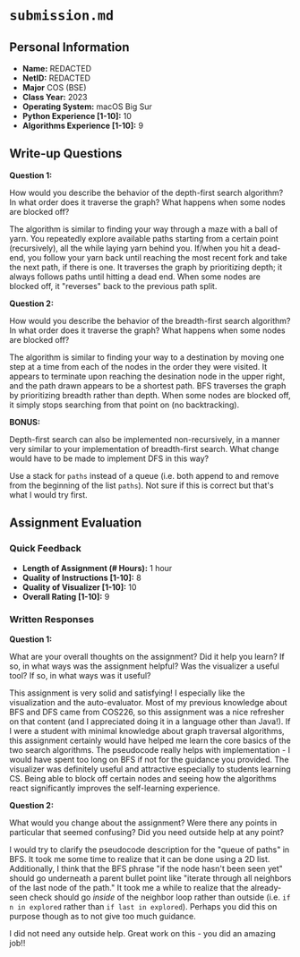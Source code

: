 # `submission.md`

## Personal Information

-   **Name:** REDACTED
-   **NetID:** REDACTED
-   **Major** COS (BSE)
-   **Class Year:** 2023
-   **Operating System:** macOS Big Sur
-   **Python Experience [1-10]:** 10
-   **Algorithms Experience [1-10]:** 9

## Write-up Questions

**Question 1:**

How would you describe the behavior of the depth-first search algorithm? In what order does it traverse the graph? What happens when some nodes are blocked off?

The algorithm is similar to finding your way through a maze with a ball of yarn. You repeatedly explore available paths starting from a certain point (recursively), all the while laying yarn behind you. If/when you hit a dead-end, you follow your yarn back until reaching the most recent fork and take the next path, if there is one. It traverses the graph by prioritizing depth; it always follows paths until hitting a dead end. When some nodes are blocked off, it "reverses" back to the previous path split.

**Question 2:**

How would you describe the behavior of the breadth-first search algorithm? In what order does it traverse the graph? What happens when some nodes are blocked off?

The algorithm is similar to finding your way to a destination by moving one step at a time from each of the nodes in the order they were visited. It appears to terminate upon reaching the desination node in the upper right, and the path drawn appears to be a shortest path. BFS traverses the graph by prioritizing breadth rather than depth. When some nodes are blocked off, it simply stops searching from that point on (no backtracking).

**BONUS:**

Depth-first search can also be implemented non-recursively, in a manner very similar to your implementation of breadth-first search. What change would have to be made to implement DFS in this way?

Use a stack for `paths` instead of a queue (i.e. both append to and remove from the beginning of the list `paths`). Not sure if this is correct but that's what I would try first.

## Assignment Evaluation

### Quick Feedback

-   **Length of Assignment (# Hours):** 1 hour
-   **Quality of Instructions [1-10]:** 8
-   **Quality of Visualizer [1-10]:** 10
-   **Overall Rating [1-10]:** 9

### Written Responses

**Question 1:**

What are your overall thoughts on the assignment? Did it help you learn? If so, in what ways was the assignment helpful? Was the visualizer a useful tool? If so, in what ways was it useful?

This assignment is very solid and satisfying! I especially like the visualization and the auto-evaluator. Most of my previous knowledge about BFS and DFS came from COS226, so this assignment was a nice refresher on that content (and I appreciated doing it in a language other than Java!). If I were a student with minimal knowledge about graph traversal algorithms, this assignment certainly would have helped me learn the core basics of the two search algorithms. The pseudocode really helps with implementation - I would have spent too long on BFS if not for the guidance you provided. The visualizer was definitely useful and attractive especially to students learning CS. Being able to block off certain nodes and seeing how the algorithms react significantly improves the self-learning experience.

**Question 2:**

What would you change about the assignment? Were there any points in particular that seemed confusing? Did you need outside help at any point?

I would try to clarify the pseudocode description for the "queue of paths" in BFS. It took me some time to realize that it can be done using a 2D list. Additionally, I think that the BFS phrase "if the node hasn't been seen yet" should go underneath a parent bullet point like "iterate through all neighbors of the last node of the path." It took me a while to realize that the already-seen check should go _inside_ of the neighbor loop rather than outside (i.e. `if n in explored` rather than `if last in explored`). Perhaps you did this on purpose though as to not give too much guidance.

I did not need any outside help. Great work on this - you did an amazing job!!
